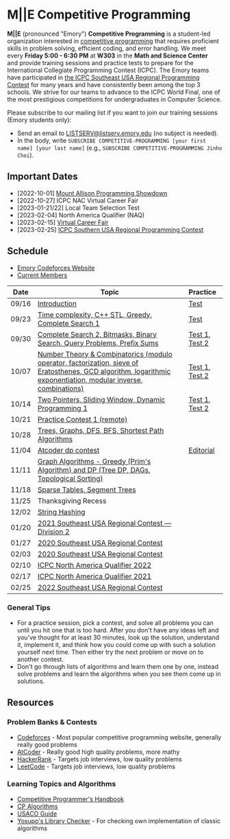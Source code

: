 # M||E Competitive Programming

**M||E** (pronounced "Emory") **Competitive Programming** is a student-led organization interested in [competitive programming](https://en.wikipedia.org/wiki/Competitive_programming) that requires proficient skills in problem solving, efficient coding, and error handling.
We meet every **Friday 5:00 - 6:30 PM** at **W303** in the **Math and Science Center** and provide training sessions and practice tests to prepare for the International Collegiate Programming Contest (ICPC).
The Emory teams have participated in [the ICPC Southeast USA Regional Programming Contest](http://seusa.vanb.org) for many years and have consistently been among the top 3 schools.
We strive for our teams to advance to the ICPC World Final, one of the most prestigious competitions for undergraduates in Computer Science.

Please subscribe to our mailing list if you want to join our training sessions (Emory students only):

* Send an email to LISTSERV@listserv.emory.edu (no subject is needed).
* In the body, write `SUBSCRIBE COMPETITIVE-PROGRAMMING [your first name] [your last name]` (e.g., `SUBSCRIBE COMPETITIVE-PROGRAMMING Jinho Choi`).


## Important Dates

* [2022-10-01] [Mount Allison Programming Showdown](https://mapscontest.com)
* [2022-10-27] ICPC NAC Virtual Career Fair
* [2023-01-21/22] Local Team Selection Test
* [2023-02-04] North America Qualifier (NAQ)
* [2023-02-15] [Virtual Career Fair](https://app.careerfairplus.com/nn_fl)
* [2023-02-25] [ICPC Southern USA Regional Programming Contest](http://seusa.vanb.org)


## Schedule

* [Emory Codeforces Website](https://emory.contest.codeforces.com)
* [Current Members](resources/members/2022F-members.md)

| Date  | Topic | Practice |
|:-----:|-------|:---------|
| 09/16 | [Introduction](https://docs.google.com/presentation/d/1L769HDKcs7RHMeoX6busfE9P3QLoRxvmp5WstMZrrys/edit?usp=sharing) | [Test](https://emory.contest.codeforces.com/group/b4f7HxeQ1x/contest/399160) |
| 09/23 | [Time complexity, C++ STL, Greedy, Complete Search 1](https://docs.google.com/presentation/d/1lBoAJhiaPxA6SimUiRe5MbSpeSOMyTIpDiYIkdQPGfQ/edit?usp=sharing) | [Test](https://emory.contest.codeforces.com/group/b4f7HxeQ1x/contest/400070) | 
| 09/30 | [Complete Search 2, Bitmasks, Binary Search, Query Problems, Prefix Sums](https://docs.google.com/presentation/d/1PWtFvJL8dvT3LYjdew2QkUlyiCC18tgKR4_Jp9xDMEc/edit?usp=sharing) | [Test 1](https://emory.contest.codeforces.com/group/b4f7HxeQ1x/contest/401233), [Test 2](https://emory.contest.codeforces.com/group/b4f7HxeQ1x/contest/401234) |
| 10/07 | [Number Theory & Combinatorics (modulo operator, factorization, sieve of Eratosthenes, GCD algorithm, logarithmic exponentiation, modular inverse, combinations)](https://docs.google.com/presentation/d/1RMsnrtDbZiiwFbXoR4GPS58mJ_y7v5rz8SpXH43iqCo/edit?usp=sharing) | [Test 1](https://emory.contest.codeforces.com/group/b4f7HxeQ1x/contest/402415), [Test 2](https://emory.contest.codeforces.com/group/b4f7HxeQ1x/contest/402416) |
| 10/14 | [Two Pointers, Sliding Window, Dynamic Programming 1](https://docs.google.com/presentation/d/152jcRke87MlGB-gdGJMwDC72eSNkeS3Dzgcdv7edyCA/edit?usp=sharing)  | [Test 1](https://emory.contest.codeforces.com/group/b4f7HxeQ1x/contest/404099), [Test 2](https://emory.contest.codeforces.com/group/b4f7HxeQ1x/contest/404102) |
| 10/21 | [Practice Contest 1 (remote)](https://emory.contest.codeforces.com/group/b4f7HxeQ1x/contests) | |
| 10/28 | [Trees, Graphs, DFS, BFS, Shortest Path Algorithms](https://docs.google.com/presentation/d/102uyGALFDl5fQK3qm3IlCePNoCqGx1EReozlKAcySII/edit?usp=sharing)  | |
| 11/04 | [Atcoder dp contest](https://atcoder.jp/contests/dp/tasks)  | [Editorial](https://nwatx.me/post/atcoderdp) |
| 11/11 | [Graph Algorithms - Greedy (Prim's Algorithm) and DP (Tree DP, DAGs, Topological Sorting)](https://docs.google.com/presentation/d/1ZsntY8le4S_xLw79R5f26rb9ca_3HdaO0xhIb07CR2s/edit?usp=sharing)  | |
| 11/18 | [Sparse Tables, Segment Trees](https://docs.google.com/presentation/d/1wtR8QLslp-O7Obag-qJ8ErPqJZ2s_VL6VWXeoWEUUXs/edit?usp=sharing)   | |
| 11/25 | Thanksgiving Recess | |
| 12/02 | [String Hashing](https://docs.google.com/presentation/d/1NBcCCvUdDUCRwYwZSZTbeeh6DQJOVUHc1L7QLBJAU7M/edit?usp=sharing) | |
| 01/20 | [2021 Southeast USA Regional Contest — Division 2](https://seusa21-d2.kattis.com/contests/seusa21d2/problems) | |
| 01/27 | [2020 Southeast USA Regional Contest](https://seusa20.kattis.com/contests/seusa20/problems) | |
| 02/03 | [2020 Southeast USA Regional Contest](https://seusa20.kattis.com/contests/seusa20/problems) | |
| 02/10 | [ICPC North America Qualifier 2022](https://naq22.kattis.com/contests/naq22/problems) | |
| 02/17 | [ICPC North America Qualifier 2021](https://naq21-open.kattis.com/contests/naq21open/problems) | |
| 02/25 | [2022 Southeast USA Regional Contest](https://docs.google.com/presentation/d/1sYYzrzXcBWg2LD1092cIw3kd8TJR4YGzlliZhD_xF_M/edit?usp=sharing) | |

### General Tips

* For a practice session, pick a contest, and solve all problems you can until you hit one that is too hard. After you don't have any ideas left and you've thought for at least 30 minutes, look up the solution, understand it, implement it, and think how you could come up with such a solution yourself next time. Then either try the next problem or move on to another contest.
* Don't go through lists of algorithms and learn them one by one, instead solve problems and learn the algorithms when you see them come up in solutions.

## Resources

###  Problem Banks & Contests

* [Codeforces](https://codeforces.com/) - Most popular competitive programming website, generally really good problems
* [AtCoder](https://atcoder.jp/) - Really good high quality problems, more mathy
* [HackerRank](https://www.hackerrank.com/) - Targets job interviews, low quality problems
* [LeetCode](https://leetcode.com/) - Targets job interviews, low quality problems

### Learning Topics and Algorithms

* [Competitive Programmer's Handbook](https://usaco.guide/CPH.pdf)
* [CP Algorithms](https://cp-algorithms.com/)
* [USACO Guide](https://usaco.guide/)
* [Yosupo's Library Checker](https://judge.yosupo.jp/) - For checking own implementation of classic algorithms
